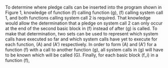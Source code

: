 To determine where pledge calls can be inserted into the program shown in Figure 1, knowledge of function \(f\) calling function \(g\), \(f\) calling system call 1, and both functions calling system call 2 is required. That knowledge would allow the determination that a pledge on system call 2 can only occur at the end of the second basic block in \(f\) instead of after \(g\) is called. To make that determination, two sets can be used to represent which system calls have executed so far and which system calls have yet to execute for each function, \(A\) and \(A'\) respectively. In order to form \(A\) and \(A'\) for a function \(f\) with a call to another function \(g\), all system calls in \(g\) will have to be known which will be called \(G\). Finally, for each basic block \(f_i\) in a function \(f\), 